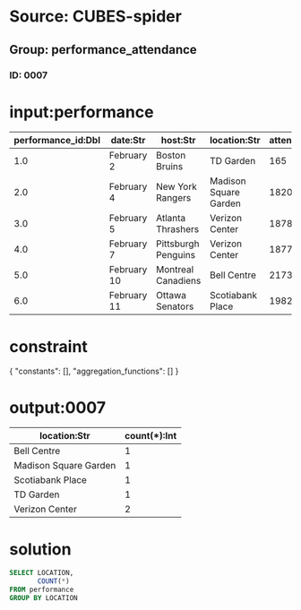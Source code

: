 # Source: CUBES-spider
## Group: performance_attendance
### ID: 0007

# input:performance

| performance_id:Dbl | date:Str | host:Str | location:Str | attendance:Int |
|---|---|---|---|---|
| 1.0 | February 2 | Boston Bruins | TD Garden | 165 |
| 2.0 | February 4 | New York Rangers | Madison Square Garden | 1820 |
| 3.0 | February 5 | Atlanta Thrashers | Verizon Center | 1878 |
| 4.0 | February 7 | Pittsburgh Penguins | Verizon Center | 1877 |
| 5.0 | February 10 | Montreal Canadiens | Bell Centre | 2173 |
| 6.0 | February 11 | Ottawa Senators | Scotiabank Place | 1982 |

# constraint

{
  "constants": [],
  "aggregation_functions": []
}

# output:0007

| location:Str | count(*):Int |
|---|---|
| Bell Centre | 1 |
| Madison Square Garden | 1 |
| Scotiabank Place | 1 |
| TD Garden | 1 |
| Verizon Center | 2 |

# solution

```sql
SELECT LOCATION,
       COUNT(*)
FROM performance
GROUP BY LOCATION
```

